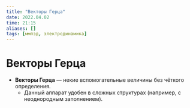 ```yaml
---
title: "Векторы Герца"
date: 2022.04.02
time: 21:15
aliases: []
tags: [ммпэд, электродинамика]
---
```


# Векторы Герца

- **Векторы Герца** — некие вспомогательные величины без чёткого определения.
	- Данный аппарат удобен в сложных структурах (например, с неоднородным заполнением).
